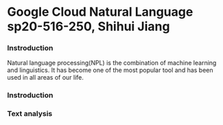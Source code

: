# Google Cloud Natural Language sp20-516-250, Shihui Jiang


### Instroduction 

Natural language processing(NPL) is the combination of machine learning and linguistics. It has
become one of the most popular tool and has been used in all areas of our life. 


### Instroduction 
### Text analysis 





